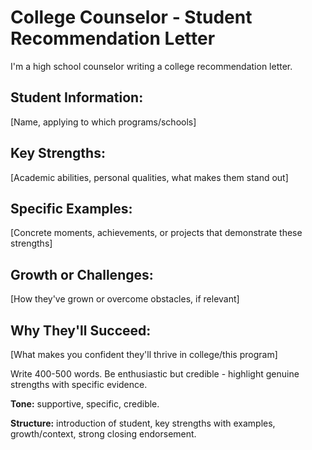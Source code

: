 # College Counselor - Student Recommendation Letter

I'm a high school counselor writing a college recommendation letter.

## Student Information:
[Name, applying to which programs/schools]

## Key Strengths:
[Academic abilities, personal qualities, what makes them stand out]

## Specific Examples:
[Concrete moments, achievements, or projects that demonstrate these strengths]

## Growth or Challenges:
[How they've grown or overcome obstacles, if relevant]

## Why They'll Succeed:
[What makes you confident they'll thrive in college/this program]

Write 400-500 words. Be enthusiastic but credible - highlight genuine strengths with specific evidence.

**Tone:** supportive, specific, credible.

**Structure:** introduction of student, key strengths with examples, growth/context, strong closing endorsement.
